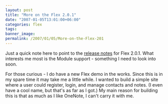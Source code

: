 ```yaml
---
layout: post
title: "More on the Flex 2.0.1"
date: "2007-01-05T13:01:00+06:00"
categories: flex 
tags: 
banner_image: 
permalink: /2007/01/05/More-on-the-Flex-201
---
```


Just a quick note here to point to the <a href="http://www.adobe.com/support/documentation/en/flex/2/releasenotes_flex201_sdk.html">release notes</a> for Flex 2.0.1. What interests me most is the Module support - something I need to look into soon.

For those curious - I do have a new Flex demo in the works. Since this is in my spare time it may take me a little while. I wanted to build a simple site where a user could register, login, and manage contacts and notes. (I even have a cool name, but that's as far as I got.) My main reason for building this is that as much as I like OneNote, I can't carry it with me.